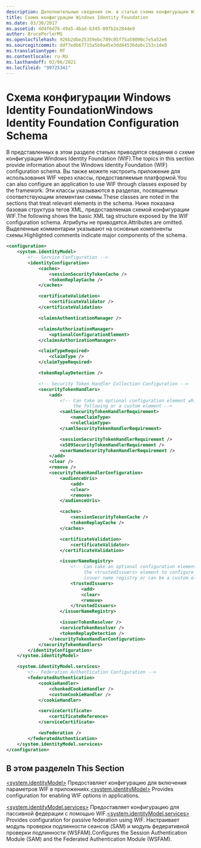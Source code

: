 ```yaml
---
description: Дополнительные сведения см. в статье схема конфигурации Windows Identity Foundation.
title: Схема конфигурации Windows Identity Foundation
ms.date: 03/30/2017
ms.assetid: 4d4f6d76-49a5-4bad-b345-097b2e2844e9
author: BrucePerlerMS
ms.openlocfilehash: 926b2dbe25359ebc789c95f75a59090c7e5a52e6
ms.sourcegitcommit: ddf7edb67715a5b9a45e3dd44536dabc153c1de0
ms.translationtype: MT
ms.contentlocale: ru-RU
ms.lasthandoff: 02/06/2021
ms.locfileid: "99725341"
---
```

# <a name="windows-identity-foundation-configuration-schema"></a><span data-ttu-id="c9dd3-103">Схема конфигурации Windows Identity Foundation</span><span class="sxs-lookup"><span data-stu-id="c9dd3-103">Windows Identity Foundation Configuration Schema</span></span>

<span data-ttu-id="c9dd3-104">В представленных в этом разделе статьях приводятся сведения о схеме конфигурации Windows Identity Foundation (WIF).</span><span class="sxs-lookup"><span data-stu-id="c9dd3-104">The topics in this section provide information about the Windows Identity Foundation (WIF) configuration schema.</span></span> <span data-ttu-id="c9dd3-105">Вы также можете настроить приложение для использования WIF через классы, предоставляемые платформой.</span><span class="sxs-lookup"><span data-stu-id="c9dd3-105">You can also configure an application to use WIF through classes exposed by the framework.</span></span> <span data-ttu-id="c9dd3-106">Эти классы указываются в разделах, посвященных соответствующим элементам схемы.</span><span class="sxs-lookup"><span data-stu-id="c9dd3-106">These classes are noted in the sections that treat relevant elements in the schema.</span></span> <span data-ttu-id="c9dd3-107">Ниже показана базовая структура тегов XML, предоставляемая схемой конфигурации WIF.</span><span class="sxs-lookup"><span data-stu-id="c9dd3-107">The following shows the basic XML tag structure exposed by the WIF configuration schema.</span></span> <span data-ttu-id="c9dd3-108">Атрибуты не приводятся.</span><span class="sxs-lookup"><span data-stu-id="c9dd3-108">Attributes are omitted.</span></span> <span data-ttu-id="c9dd3-109">Выделенные комментарии указывают на основные компоненты схемы.</span><span class="sxs-lookup"><span data-stu-id="c9dd3-109">Highlighted comments indicate major components of the schema.</span></span>  
  
```xml  
<configuration>  
    <system.identityModel>  
        <!-- Service Configuration -->  
        <identityConfiguration>  
            <caches>  
                <sessionSecurityTokenCache />  
                <tokenReplayCache />  
            </caches>  

            <certificateValidation>  
                <certificateValidator />
            </certificateValidation>  

            <claimsAuthenticationManager />  

            <claimsAuthorizationManager>  
                <optionalConfigurationElement>  
            </claimsAuthorizationManager>  

            <claimTypeRequired>  
                <claimType />
            </claimTypeRequired>  

            <tokenReplayDetection />  

            <!-- Security Token Handler Collection Configuration -->  
            <securityTokenHandlers>  
                <add>  
                    <!-- Can take an optional configuration element which can be one of  
                         the following or a custom element -->  
                    <samlSecurityTokenHandlerRequirement>  
                        <nameClaimType>  
                        <roleClaimType>
                    </samlSecurityTokenHandlerRequirement>  

                    <sessionSecurityTokenHandlerRequirement />  
                    <x509SecurityTokenHandlerRequirement />  
                    <userNameSecurityTokenHandlerRequirement />  
                </add>  
                <clear />  
                <remove />  
                <securityTokenHandlerConfiguration>  
                    <audienceUris>  
                        <add>  
                        <clear>  
                        <remove>  
                    </audienceUris>  

                    <caches>  
                        <sessionSecurityTokenCache />  
                        <tokenReplayCache />  
                    </caches>  

                    <certificateValidation>  
                        <certificateValidator>
                    </certificateValidation>  

                    <issuerNameRegistry>  
                        <!-- Can take an optional configuration element which can be   
                             the <trustedIssuers> element to configure a configuration-based  
                             issuer name registry or can be a custom element -->  
                        <trustedIssuers>  
                            <add>  
                            <clear>  
                            <remove>  
                        </trustedIssuers>  
                    </issuerNameRegistry>  

                    <issuerTokenResolver />  
                    <serviceTokenResolver />  
                    <tokenReplayDetection />  
                </securityTokenHandlerConfiguration>  
            </securityTokenHandlers>  
        </identityConfiguration>  
    </system.identityModel>  

    <system.identityModel.services>  
        <!-- Federation Authentication Configuration -->  
        <federatedAuthentication>  
            <cookieHandler>  
                <chunkedCookieHandler />  
                <customCookieHandler />  
            </cookieHandler>  

            <serviceCertificate>  
                <certificateReference>  
            </serviceCertificate>  

            <wsFederation />  
        </federatedAuthentication>  
    </system.identityModel.services>  
</configuration>  
```  
  
## <a name="in-this-section"></a><span data-ttu-id="c9dd3-110">В этом разделе</span><span class="sxs-lookup"><span data-stu-id="c9dd3-110">In This Section</span></span>  

<span data-ttu-id="c9dd3-111">[\<system.identityModel>](system-identitymodel.md) Предоставляет конфигурацию для включения параметров WIF в приложениях.</span><span class="sxs-lookup"><span data-stu-id="c9dd3-111">[\<system.identityModel>](system-identitymodel.md) Provides configuration for enabling WIF options in applications.</span></span>  
  
<span data-ttu-id="c9dd3-112">[\<system.identityModel.services>](system-identitymodel-services.md) Предоставляет конфигурацию для пассивной федерации с помощью WIF.</span><span class="sxs-lookup"><span data-stu-id="c9dd3-112">[\<system.identityModel.services>](system-identitymodel-services.md) Provides configuration for passive federation using WIF.</span></span> <span data-ttu-id="c9dd3-113">Настраивает модуль проверки подлинности сеансов (SAM) и модуль федеративной проверки подлинности (WSFAM).</span><span class="sxs-lookup"><span data-stu-id="c9dd3-113">Configures the Session Authentication Module (SAM) and the Federated Authentication Module (WSFAM).</span></span>
